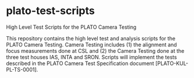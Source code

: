 # plato-test-scripts

High Level Test Scripts for the PLATO Camera Testing

This repository contains the high level test and analysis scripts for the PLATO Camera Testing. Camera Testing includes (1) the alignment and focus measurements done at CSL and (2) the Camera Testing done at the three test houses IAS, INTA and SRON. Scripts will implement the tests described in the PLATO Camera Test Specification document [PLATO-KUL-PL-TS-0001].

